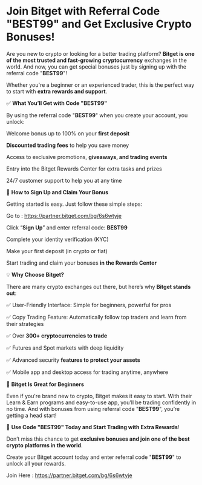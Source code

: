 # Join Bitget with Referral Code "BEST99" and Get Exclusive Crypto Bonuses!

Are you new to crypto or looking for a better trading platform? **Bitget is one of the most trusted and fast-growing cryptocurrency** exchanges in the world. And now, you can get special bonuses just by signing up with the referral code "**BEST99**"!

Whether you're a beginner or an experienced trader, this is the perfect way to start with **extra rewards and support**.

✅ **What You’ll Get with Code "BEST99"**

By using the referral code "**BEST99**" when you create your account, you unlock:


Welcome bonus up to 100% on your **first deposit**


**Discounted trading fees** to help you save money


Access to exclusive promotions, **giveaways, and trading events**


Entry into the Bitget Rewards Center for extra tasks and prizes


24/7 customer support to help you at any time


👣 **How to Sign Up and Claim Your Bonus**

Getting started is easy. Just follow these simple steps:


Go to : https://partner.bitget.com/bg/6s6wtyje

Click “**Sign Up**” and enter referral code: **BEST99**


Complete your identity verification (KYC)


Make your first deposit (in crypto or fiat)


Start trading and claim your bonuses **in the Rewards Center**

💡 **Why Choose Bitget?**

There are many crypto exchanges out there, but here’s why **Bitget stands out**:


✅ User-Friendly Interface: Simple for beginners, powerful for pros


✅ Copy Trading Feature: Automatically follow top traders and learn from their strategies


✅ Over **300+ cryptocurrencies to trade**


✅ Futures and Spot markets with deep liquidity


✅ Advanced security **features to protect your assets**


✅ Mobile app and desktop access for trading anytime, anywhere

🚀 **Bitget Is Great for Beginners**

Even if you're brand new to crypto, Bitget makes it easy to start. With their Learn & Earn programs and easy-to-use app, you’ll be trading confidently in no time. And with bonuses from using referral code "**BEST99**", you’re getting a head start!


🔐 **Use Code "BEST99" Today and Start Trading with Extra Rewards**!

Don’t miss this chance to get **exclusive bonuses and join one of the best crypto platforms in the world**.

Create your Bitget account today and enter referral code "**BEST99**" to unlock all your rewards.

Join Here : https://partner.bitget.com/bg/6s6wtyje






